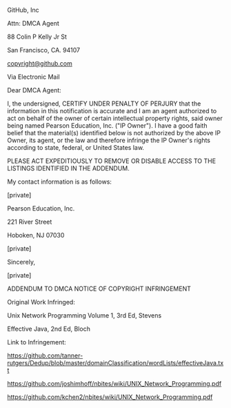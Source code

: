 GitHub, Inc

Attn: DMCA Agent

88 Colin P Kelly Jr St

San Francisco, CA. 94107

copyright@github.com 

 

 

Via Electronic Mail

 

 

Dear DMCA Agent:

 

I, the undersigned, CERTIFY UNDER PENALTY OF PERJURY that the information in this notification is accurate and I am an agent authorized to act on behalf of the owner of certain intellectual property rights, said owner being named Pearson Education, Inc. ("IP Owner"). I have a good faith belief that the material(s) identified below is not authorized by the above IP Owner, its agent, or the law and therefore infringe the IP Owner's rights according to state, federal, or United States law.

 

PLEASE ACT EXPEDITIOUSLY TO REMOVE OR DISABLE ACCESS TO THE LISTINGS IDENTIFIED IN THE ADDENDUM.

 

My contact information is as follows:

 

[private]  

Pearson Education, Inc.  

221 River Street  

Hoboken, NJ 07030  

[private]  

 

Sincerely,

 
[private]  

 

ADDENDUM TO DMCA NOTICE OF COPYRIGHT INFRINGEMENT

 

Original Work Infringed:

Unix Network Programming Volume 1, 3rd Ed, Stevens

Effective Java, 2nd Ed, Bloch

 

Link to Infringement:

 

https://github.com/tanner-rutgers/Dedup/blob/master/domainClassification/wordLists/effectiveJava.txt

https://github.com/joshimhoff/nbites/wiki/UNIX_Network_Programming.pdf

https://github.com/kchen2/nbites/wiki/UNIX_Network_Programming.pdf

 
